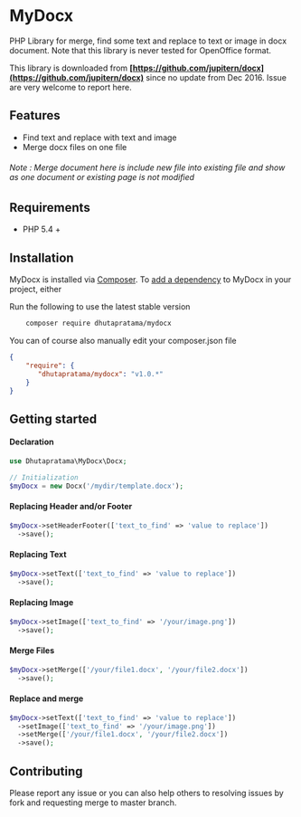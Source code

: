# MyDocx

PHP Library for merge, find some text and replace to text or image in docx document. Note that this library is never tested for OpenOffice format.

This library is downloaded from **[https://github.com/jupitern/docx](https://github.com/jupitern/docx)** since no update from Dec 2016. Issue are very welcome to report here.

## Features

- Find text and replace with text and image
- Merge docx files on one file
###### Note : Merge document here is include new file into existing file and show as one document or existing page is not modified

## Requirements

 - PHP 5.4 +

## Installation

MyDocx is installed via [Composer](https://getcomposer.org/).
To [add a dependency](https://getcomposer.org/doc/04-schema.md#package-links) to MyDocx in your project, either

Run the following to use the latest stable version
```sh
    composer require dhutapratama/mydocx
```

You can of course also manually edit your composer.json file
```json
{
    "require": {
       "dhutapratama/mydocx": "v1.0.*"
    }
}
```

## Getting started
#### Declaration
```php
use Dhutapratama\MyDocx\Docx;

// Initialization
$myDocx = new Docx('/mydir/template.docx');
```
#### Replacing Header and/or Footer
```php
$myDocx->setHeaderFooter(['text_to_find' => 'value to replace'])
  ->save();
```
#### Replacing Text
```php
$myDocx->setText(['text_to_find' => 'value to replace'])
  ->save();
```
#### Replacing Image
```php 
$myDocx->setImage(['text_to_find' => '/your/image.png'])
  ->save();
```

#### Merge Files
```php 
$myDocx->setMerge(['/your/file1.docx', '/your/file2.docx'])
  ->save();
```

#### Replace and merge
```php
$myDocx->setText(['text_to_find' => 'value to replace'])
  ->setImage(['text_to_find' => '/your/image.png'])
  ->setMerge(['/your/file1.docx', '/your/file2.docx'])
  ->save();
```

## Contributing

Please report any issue or you can also help others to resolving issues by fork and requesting merge to master branch.